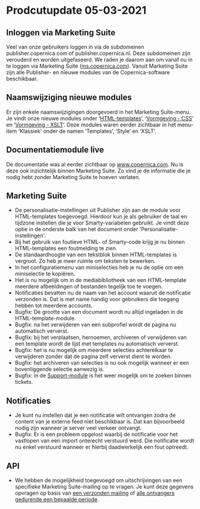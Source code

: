 # Prodcutupdate 05-03-2021

## Inloggen via Marketing Suite
Veel van onze gebruikers loggen in via de subdomeinen publisher.copernica.com of publisher.copernica.nl. Deze subdomeinen zijn verouderd en worden uitgefaseerd. We raden je daarom aan om vanaf nu in te loggen via Marketing Suite ([ms.copernica.com](https://ms.copernica.com)). Vanuit Marketing Suite zijn alle Publisher- en nieuwe modules van de Copernica-software beschikbaar. 

## Naamswijziging nieuwe modules
Er zijn enkele naamswijzigingen doorgevoerd in het Marketing Suite-menu. Je vindt onze nieuwe modules onder ‘[HTML-templates](https://ms.copernica.com/#/design)’, ‘[Vormgeving - CSS](https://ms.copernica.com/#/styles)’ en ‘[Vormgeving - XSLT](https://ms.copernica.com/#/xslt)’. Deze modules waren eerder zichtbaar in het menu-item 'Klassiek' onder de namen ‘Templates’, ‘Style’ en ‘XSLT’.

## Documentatiemodule live
De documentatie was al eerder zichtbaar op www.copernica.com. Nu is deze ook inzichtelijk binnen Marketing Suite. Zo vind je de informatie die je nodig hebt zonder Marketing Suite te hoeven verlaten.

## Marketing Suite
* De personalisatie-instellingen uit Publisher zijn aan de module voor HTML-templates toegevoegd. Hierdoor kun je als gebruiker de taal en tijdzone instellen die je voor Smarty-variabelen gebruikt. Je vindt deze optie in de onderste balk van het document onder 'Personalisatie-instellingen'.
* Bij het gebruik van foutieve HTML- of Smarty-code krijg je nu binnen HTML-templates een foutmelding te zien.
* De standaardhoogte van een tekstblok binnen HTML-templates is vergroot. Zo heb je meer ruimte om teksten te bewerken.
* In het configuratiemenu van miniselecties heb je nu de optie om een miniselectie te kopiëren.
* Het is nu mogelijk om in de mediabibliotheek van een HTML-template meerdere afbeeldingen of bestanden tegelijk toe te voegen.
* Notificaties bevatten nu de naam van het account waaruit de notificatie verzonden is. Dat is met name handig voor gebruikers die toegang hebben tot meerdere accounts. 
* Bugfix: De grootte van een document wordt nu altijd ingeladen in de HTML-template-module.
* Bugfix: na het verwijderen van een subprofiel wordt de pagina nu automatisch ververst.
* Bugfix: bij het verplaatsen, hernoemen, archiveren of verwijderen van een template wordt de lijst met templates nu automatisch ververst. 
* Bugfix: het is nu mogelijk om meerdere selecties achterelkaar te verwijderen zonder dat de pagina zelf ververst dient te worden.
* Bugfix: het archiveren van selecties is nu ook mogelijk wanneer er een bovenliggende selectie aanwezig is.
* Bugfix: in de [Support-module](https://ms.copernica.com/#/support) is het weer mogelijk om te zoeken binnen tickets.

## Notificaties
* Je kunt nu instellen dat je een notificatie wilt ontvangen zodra de content van je externe feed niet beschikbaar is. Dat kan bijvoorbeeld nodig zijn wanneer je server veel verkeer ontvangt. 
* Bugfix: Er is een probleem opgelost waarbij de notificatie voor het vastlopen van een import onterecht verstuurd werd. Die notificatie wordt nu enkel verstuurd wanneer er hierbij daadwerkelijk een fout optreedt.

## API
* We hebben de mogelijkheid toegevoegd om uitschrijvingen van een specifieke Marketing Suite-mailing op te vragen. Je kunt deze gegevens opvragen op basis van [een verzonden mailing](./rest-get-ms-emailing-destinations) of [alle ontvangers gedurende een bepaalde periode](./restv2/rest-get-ms-destinations).

